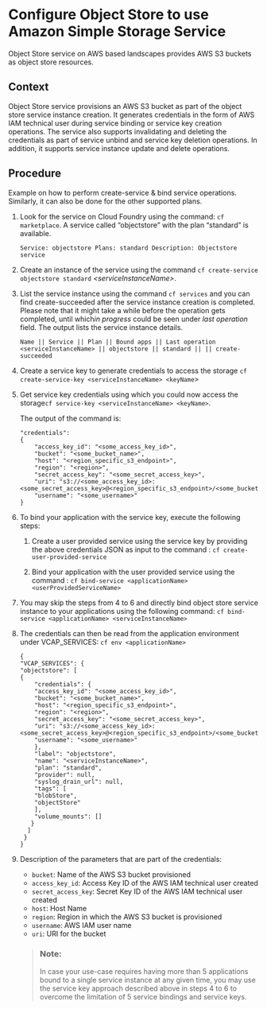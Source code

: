 <!-- loio4236b942f67349d5a583773162d99660 -->

# Configure Object Store to use Amazon Simple Storage Service

Object Store service on AWS based landscapes provides AWS S3 buckets as object store resources.



## Context

Object Store service provisions an AWS S3 bucket as part of the object store service instance creation. It generates credentials in the form of AWS IAM technical user during service binding or service key creation operations. The service also supports invalidating and deleting the credentials as part of service unbind and service key deletion operations. In addition, it supports service instance update and delete operations.



<a name="loio4236b942f67349d5a583773162d99660__steps_zyq_lpt_1y"/>

## Procedure

Example on how to perform create-service & bind service operations. Similarly, it can also be done for the other supported plans.

1.  Look for the service on Cloud Foundry using the command: `cf marketplace`. A service called “objectstore” with the plan “standard” is available.

    ```
    Service: objectstore Plans: standard Description: Objectstore service
    ```

2.  Create an instance of the service using the command `cf create-service objectstore standard` *<serviceInstanceName\>*.

3.  List the service instance using the command `cf services` and you can find create-succeeded after the service instance creation is completed. Please note that it might take a while before the operation gets completed, until which*in progress* could be seen under *last operation* field. The output lists the service instance details.

    ```
    Name || Service || Plan || Bound apps || Last operation 
    <serviceInstanceName> || objectstore || standard || || create-succeeded
    ```

4.  Create a service key to generate credentials to access the storage `cf create-service-key <serviceInstanceName> <keyName`\>

5.  Get service key credentials using which you could now access the storage`cf service-key <serviceInstanceName> <keyName>`.

    The output of the command is:

    ```
    "credentials": 
    { 
    	"access_key_id": "<some_access_key_id>", 
    	"bucket": "<some_bucket_name>", 
    	"host": "<region_specific_s3_endpoint>", 
    	"region": "<region>", 
    	"secret_access_key": "<some_secret_access_key>", 
    	"uri": "s3://<some_access_key_id>:<some_secret_access_key>@<region_specific_s3_endpoint>/<some_bucket_name>",
    	"username": "<some_username>" 
    }
    ```

6.  To bind your application with the service key, execute the following steps:

    1.  Create a user provided service using the service key by providing the above credentials JSON as input to the command : `cf create-user-provided-service`

    2.  Bind your application with the user provided service using the command : `cf bind-service <applicationName> <userProvidedServiceName>`


7.  You may skip the steps from 4 to 6 and directly bind object store service instance to your applications using the following command: `cf bind-service <applicationName> <serviceInstanceName>` 

8.  The credentials can then be read from the application environment under VCAP\_SERVICES: `cf env <applicationName>`

    ```
    { 
    "VCAP_SERVICES": { 
    "objectstore": [ 
    { 
    	"credentials": { 
    	"access_key_id": "<some_access_key_id>", 
    	"bucket": "<some_bucket_name>", 
    	"host": "<region_specific_s3_endpoint>", 
    	"region": "<region>", 
    	"secret_access_key": "<some_secret_access_key>", 
    	"uri": "s3://<some_access_key_id>:<some_secret_access_key>@<region_specific_s3_endpoint>/<some_bucket_name>", 
    	"username": "<some_username>" 
    	}, 
    	"label": "objectstore", 
    	"name": "<serviceInstanceName>", 
    	"plan": "standard", 
    	"provider": null, 
    	"syslog_drain_url": null, 
    	"tags": [ 
    	"blobStore", 
    	"objectStore" 
    	], 
    	"volume_mounts": [] 
       }
      ] 
     } 
    }
    ```

9.  Description of the parameters that are part of the credentials:

    -   `bucket`: Name of the AWS S3 bucket provisioned
    -   `access_key_id`: Access Key ID of the AWS IAM technical user created
    -   `secret_access_key`: Secret Key ID of the AWS IAM technical user created
    -   `host`: Host Name
    -   `region`: Region in which the AWS S3 bucket is provisioned
    -   `username`: AWS IAM user name
    -   `uri`: URI for the bucket

    > ### Note:  
    > In case your use-case requires having more than 5 applications bound to a single service instance at any given time, you may use the service key approach described above in steps 4 to 6 to overcome the limitation of 5 service bindings and service keys.


